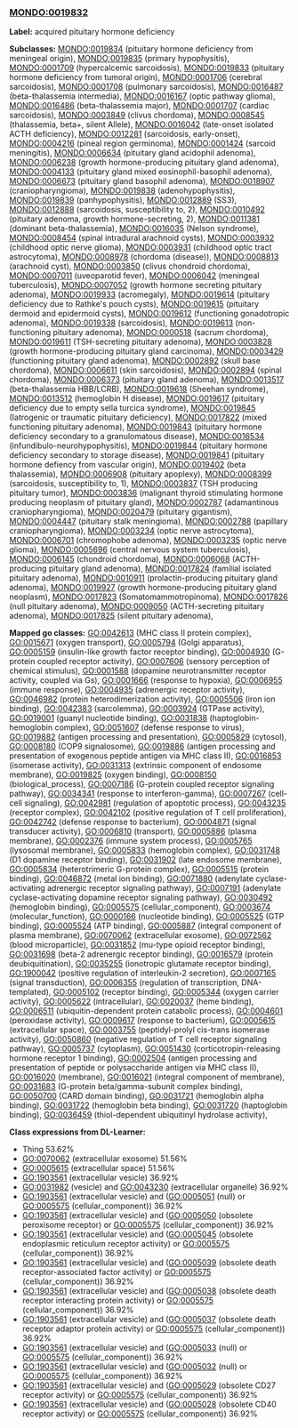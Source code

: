 
### [MONDO:0019832](http://purl.obolibrary.org/obo/MONDO_0019832)
**Label:** acquired pituitary hormone deficiency

**Subclasses:** [MONDO:0019834](http://purl.obolibrary.org/obo/MONDO_0019834) (pituitary hormone deficiency from meningeal origin), [MONDO:0019835](http://purl.obolibrary.org/obo/MONDO_0019835) (primary hypophysitis), [MONDO:0001709](http://purl.obolibrary.org/obo/MONDO_0001709) (hypercalcemic sarcoidosis), [MONDO:0019833](http://purl.obolibrary.org/obo/MONDO_0019833) (pituitary hormone deficiency from tumoral origin), [MONDO:0001706](http://purl.obolibrary.org/obo/MONDO_0001706) (cerebral sarcoidosis), [MONDO:0001708](http://purl.obolibrary.org/obo/MONDO_0001708) (pulmonary sarcoidosis), [MONDO:0016487](http://purl.obolibrary.org/obo/MONDO_0016487) (beta-thalassemia intermedia), [MONDO:0016167](http://purl.obolibrary.org/obo/MONDO_0016167) (optic pathway glioma), [MONDO:0016486](http://purl.obolibrary.org/obo/MONDO_0016486) (beta-thalassemia major), [MONDO:0001707](http://purl.obolibrary.org/obo/MONDO_0001707) (cardiac sarcoidosis), [MONDO:0003849](http://purl.obolibrary.org/obo/MONDO_0003849) (clivus chordoma), [MONDO:0008545](http://purl.obolibrary.org/obo/MONDO_0008545) (thalassemia, beta+, silent Allele), [MONDO:0016042](http://purl.obolibrary.org/obo/MONDO_0016042) (late-onset isolated ACTH deficiency), [MONDO:0012281](http://purl.obolibrary.org/obo/MONDO_0012281) (sarcoidosis, early-onset), [MONDO:0004216](http://purl.obolibrary.org/obo/MONDO_0004216) (pineal region germinoma), [MONDO:0001424](http://purl.obolibrary.org/obo/MONDO_0001424) (sarcoid meningitis), [MONDO:0006634](http://purl.obolibrary.org/obo/MONDO_0006634) (pituitary gland acidophil adenoma), [MONDO:0006238](http://purl.obolibrary.org/obo/MONDO_0006238) (growth hormone-producing pituitary gland adenoma), [MONDO:0004133](http://purl.obolibrary.org/obo/MONDO_0004133) (pituitary gland mixed eosinophil-basophil adenoma), [MONDO:0006673](http://purl.obolibrary.org/obo/MONDO_0006673) (pituitary gland basophil adenoma), [MONDO:0018907](http://purl.obolibrary.org/obo/MONDO_0018907) (craniopharyngioma), [MONDO:0019838](http://purl.obolibrary.org/obo/MONDO_0019838) (adenohypophysitis), [MONDO:0019839](http://purl.obolibrary.org/obo/MONDO_0019839) (panhypophysitis), [MONDO:0012889](http://purl.obolibrary.org/obo/MONDO_0012889) (SS3), [MONDO:0012888](http://purl.obolibrary.org/obo/MONDO_0012888) (sarcoidosis, susceptibility to, 2), [MONDO:0010492](http://purl.obolibrary.org/obo/MONDO_0010492) (pituitary adenoma, growth hormone-secreting, 2), [MONDO:0011381](http://purl.obolibrary.org/obo/MONDO_0011381) (dominant beta-thalassemia), [MONDO:0016035](http://purl.obolibrary.org/obo/MONDO_0016035) (Nelson syndrome), [MONDO:0008454](http://purl.obolibrary.org/obo/MONDO_0008454) (spinal intradural arachnoid cysts), [MONDO:0003932](http://purl.obolibrary.org/obo/MONDO_0003932) (childhood optic nerve glioma), [MONDO:0003931](http://purl.obolibrary.org/obo/MONDO_0003931) (childhood optic tract astrocytoma), [MONDO:0008978](http://purl.obolibrary.org/obo/MONDO_0008978) (chordoma (disease)), [MONDO:0008813](http://purl.obolibrary.org/obo/MONDO_0008813) (arachnoid cyst), [MONDO:0003850](http://purl.obolibrary.org/obo/MONDO_0003850) (clivus chondroid chordoma), [MONDO:0007011](http://purl.obolibrary.org/obo/MONDO_0007011) (uveoparotid fever), [MONDO:0006042](http://purl.obolibrary.org/obo/MONDO_0006042) (meningeal tuberculosis), [MONDO:0007052](http://purl.obolibrary.org/obo/MONDO_0007052) (growth hormone secreting pituitary adenoma), [MONDO:0019933](http://purl.obolibrary.org/obo/MONDO_0019933) (acromegaly), [MONDO:0019614](http://purl.obolibrary.org/obo/MONDO_0019614) (pituitary deficiency due to Rathke's pouch cysts), [MONDO:0019615](http://purl.obolibrary.org/obo/MONDO_0019615) (pituitary dermoid and epidermoid cysts), [MONDO:0019612](http://purl.obolibrary.org/obo/MONDO_0019612) (functioning gonadotropic adenoma), [MONDO:0019338](http://purl.obolibrary.org/obo/MONDO_0019338) (sarcoidosis), [MONDO:0019613](http://purl.obolibrary.org/obo/MONDO_0019613) (non-functioning pituitary adenoma), [MONDO:0000518](http://purl.obolibrary.org/obo/MONDO_0000518) (sacrum chordoma), [MONDO:0019611](http://purl.obolibrary.org/obo/MONDO_0019611) (TSH-secreting pituitary adenoma), [MONDO:0003828](http://purl.obolibrary.org/obo/MONDO_0003828) (growth hormone-producing pituitary gland carcinoma), [MONDO:0003429](http://purl.obolibrary.org/obo/MONDO_0003429) (functioning pituitary gland adenoma), [MONDO:0002892](http://purl.obolibrary.org/obo/MONDO_0002892) (skull base chordoma), [MONDO:0006611](http://purl.obolibrary.org/obo/MONDO_0006611) (skin sarcoidosis), [MONDO:0002894](http://purl.obolibrary.org/obo/MONDO_0002894) (spinal chordoma), [MONDO:0006373](http://purl.obolibrary.org/obo/MONDO_0006373) (pituitary gland adenoma), [MONDO:0013517](http://purl.obolibrary.org/obo/MONDO_0013517) (beta-thalassemia HBB/LCRB), [MONDO:0019618](http://purl.obolibrary.org/obo/MONDO_0019618) (Sheehan syndrome), [MONDO:0013512](http://purl.obolibrary.org/obo/MONDO_0013512) (hemoglobin H disease), [MONDO:0019617](http://purl.obolibrary.org/obo/MONDO_0019617) (pituitary deficiency due to empty sella turcica syndrome), [MONDO:0019845](http://purl.obolibrary.org/obo/MONDO_0019845) (Iatrogenic or traumatic pituitary deficiency), [MONDO:0017822](http://purl.obolibrary.org/obo/MONDO_0017822) (mixed functioning pituitary adenoma), [MONDO:0019843](http://purl.obolibrary.org/obo/MONDO_0019843) (pituitary hormone deficiency secondary to a granulomatous disease), [MONDO:0016534](http://purl.obolibrary.org/obo/MONDO_0016534) (infundibulo-neurohypophysitis), [MONDO:0019844](http://purl.obolibrary.org/obo/MONDO_0019844) (pituitary hormone deficiency secondary to storage disease), [MONDO:0019841](http://purl.obolibrary.org/obo/MONDO_0019841) (pituitary hormone defiency from vascular origin), [MONDO:0019402](http://purl.obolibrary.org/obo/MONDO_0019402) (beta thalassemia), [MONDO:0006908](http://purl.obolibrary.org/obo/MONDO_0006908) (pituitary apoplexy), [MONDO:0008399](http://purl.obolibrary.org/obo/MONDO_0008399) (sarcoidosis, susceptibility to, 1), [MONDO:0003837](http://purl.obolibrary.org/obo/MONDO_0003837) (TSH producing pituitary tumor), [MONDO:0003836](http://purl.obolibrary.org/obo/MONDO_0003836) (malignant thyroid stimulating hormone producing neoplasm of pituitary gland), [MONDO:0002787](http://purl.obolibrary.org/obo/MONDO_0002787) (adamantinous craniopharyngioma), [MONDO:0020479](http://purl.obolibrary.org/obo/MONDO_0020479) (pituitary gigantism), [MONDO:0004447](http://purl.obolibrary.org/obo/MONDO_0004447) (pituitary stalk meningioma), [MONDO:0002788](http://purl.obolibrary.org/obo/MONDO_0002788) (papillary craniopharyngioma), [MONDO:0003234](http://purl.obolibrary.org/obo/MONDO_0003234) (optic nerve astrocytoma), [MONDO:0006701](http://purl.obolibrary.org/obo/MONDO_0006701) (chromophobe adenoma), [MONDO:0003235](http://purl.obolibrary.org/obo/MONDO_0003235) (optic nerve glioma), [MONDO:0005696](http://purl.obolibrary.org/obo/MONDO_0005696) (central nervous system tuberculosis), [MONDO:0006145](http://purl.obolibrary.org/obo/MONDO_0006145) (chondroid chordoma), [MONDO:0006068](http://purl.obolibrary.org/obo/MONDO_0006068) (ACTH-producing pituitary gland adenoma), [MONDO:0017824](http://purl.obolibrary.org/obo/MONDO_0017824) (familial isolated pituitary adenoma), [MONDO:0010911](http://purl.obolibrary.org/obo/MONDO_0010911) (prolactin-producing pituitary gland adenoma), [MONDO:0019927](http://purl.obolibrary.org/obo/MONDO_0019927) (growth hormone-producing pituitary gland neoplasm), [MONDO:0017823](http://purl.obolibrary.org/obo/MONDO_0017823) (Somatomammotropinoma), [MONDO:0017826](http://purl.obolibrary.org/obo/MONDO_0017826) (null pituitary adenoma), [MONDO:0009050](http://purl.obolibrary.org/obo/MONDO_0009050) (ACTH-secreting pituitary adenoma), [MONDO:0017825](http://purl.obolibrary.org/obo/MONDO_0017825) (silent pituitary adenoma), 

**Mapped go classes:** [GO:0042613](http://purl.obolibrary.org/obo/GO_0042613) (MHC class II protein complex), [GO:0015671](http://purl.obolibrary.org/obo/GO_0015671) (oxygen transport), [GO:0005794](http://purl.obolibrary.org/obo/GO_0005794) (Golgi apparatus), [GO:0005159](http://purl.obolibrary.org/obo/GO_0005159) (insulin-like growth factor receptor binding), [GO:0004930](http://purl.obolibrary.org/obo/GO_0004930) (G-protein coupled receptor activity), [GO:0007606](http://purl.obolibrary.org/obo/GO_0007606) (sensory perception of chemical stimulus), [GO:0001588](http://purl.obolibrary.org/obo/GO_0001588) (dopamine neurotransmitter receptor activity, coupled via Gs), [GO:0001666](http://purl.obolibrary.org/obo/GO_0001666) (response to hypoxia), [GO:0006955](http://purl.obolibrary.org/obo/GO_0006955) (immune response), [GO:0004935](http://purl.obolibrary.org/obo/GO_0004935) (adrenergic receptor activity), [GO:0046982](http://purl.obolibrary.org/obo/GO_0046982) (protein heterodimerization activity), [GO:0005506](http://purl.obolibrary.org/obo/GO_0005506) (iron ion binding), [GO:0042383](http://purl.obolibrary.org/obo/GO_0042383) (sarcolemma), [GO:0003924](http://purl.obolibrary.org/obo/GO_0003924) (GTPase activity), [GO:0019001](http://purl.obolibrary.org/obo/GO_0019001) (guanyl nucleotide binding), [GO:0031838](http://purl.obolibrary.org/obo/GO_0031838) (haptoglobin-hemoglobin complex), [GO:0051607](http://purl.obolibrary.org/obo/GO_0051607) (defense response to virus), [GO:0019882](http://purl.obolibrary.org/obo/GO_0019882) (antigen processing and presentation), [GO:0005829](http://purl.obolibrary.org/obo/GO_0005829) (cytosol), [GO:0008180](http://purl.obolibrary.org/obo/GO_0008180) (COP9 signalosome), [GO:0019886](http://purl.obolibrary.org/obo/GO_0019886) (antigen processing and presentation of exogenous peptide antigen via MHC class II), [GO:0016853](http://purl.obolibrary.org/obo/GO_0016853) (isomerase activity), [GO:0031313](http://purl.obolibrary.org/obo/GO_0031313) (extrinsic component of endosome membrane), [GO:0019825](http://purl.obolibrary.org/obo/GO_0019825) (oxygen binding), [GO:0008150](http://purl.obolibrary.org/obo/GO_0008150) (biological_process), [GO:0007186](http://purl.obolibrary.org/obo/GO_0007186) (G-protein coupled receptor signaling pathway), [GO:0034341](http://purl.obolibrary.org/obo/GO_0034341) (response to interferon-gamma), [GO:0007267](http://purl.obolibrary.org/obo/GO_0007267) (cell-cell signaling), [GO:0042981](http://purl.obolibrary.org/obo/GO_0042981) (regulation of apoptotic process), [GO:0043235](http://purl.obolibrary.org/obo/GO_0043235) (receptor complex), [GO:0042102](http://purl.obolibrary.org/obo/GO_0042102) (positive regulation of T cell proliferation), [GO:0042742](http://purl.obolibrary.org/obo/GO_0042742) (defense response to bacterium), [GO:0004871](http://purl.obolibrary.org/obo/GO_0004871) (signal transducer activity), [GO:0006810](http://purl.obolibrary.org/obo/GO_0006810) (transport), [GO:0005886](http://purl.obolibrary.org/obo/GO_0005886) (plasma membrane), [GO:0002376](http://purl.obolibrary.org/obo/GO_0002376) (immune system process), [GO:0005765](http://purl.obolibrary.org/obo/GO_0005765) (lysosomal membrane), [GO:0005833](http://purl.obolibrary.org/obo/GO_0005833) (hemoglobin complex), [GO:0031748](http://purl.obolibrary.org/obo/GO_0031748) (D1 dopamine receptor binding), [GO:0031902](http://purl.obolibrary.org/obo/GO_0031902) (late endosome membrane), [GO:0005834](http://purl.obolibrary.org/obo/GO_0005834) (heterotrimeric G-protein complex), [GO:0005515](http://purl.obolibrary.org/obo/GO_0005515) (protein binding), [GO:0046872](http://purl.obolibrary.org/obo/GO_0046872) (metal ion binding), [GO:0071880](http://purl.obolibrary.org/obo/GO_0071880) (adenylate cyclase-activating adrenergic receptor signaling pathway), [GO:0007191](http://purl.obolibrary.org/obo/GO_0007191) (adenylate cyclase-activating dopamine receptor signaling pathway), [GO:0030492](http://purl.obolibrary.org/obo/GO_0030492) (hemoglobin binding), [GO:0005575](http://purl.obolibrary.org/obo/GO_0005575) (cellular_component), [GO:0003674](http://purl.obolibrary.org/obo/GO_0003674) (molecular_function), [GO:0000166](http://purl.obolibrary.org/obo/GO_0000166) (nucleotide binding), [GO:0005525](http://purl.obolibrary.org/obo/GO_0005525) (GTP binding), [GO:0005524](http://purl.obolibrary.org/obo/GO_0005524) (ATP binding), [GO:0005887](http://purl.obolibrary.org/obo/GO_0005887) (integral component of plasma membrane), [GO:0070062](http://purl.obolibrary.org/obo/GO_0070062) (extracellular exosome), [GO:0072562](http://purl.obolibrary.org/obo/GO_0072562) (blood microparticle), [GO:0031852](http://purl.obolibrary.org/obo/GO_0031852) (mu-type opioid receptor binding), [GO:0031698](http://purl.obolibrary.org/obo/GO_0031698) (beta-2 adrenergic receptor binding), [GO:0016579](http://purl.obolibrary.org/obo/GO_0016579) (protein deubiquitination), [GO:0035255](http://purl.obolibrary.org/obo/GO_0035255) (ionotropic glutamate receptor binding), [GO:1900042](http://purl.obolibrary.org/obo/GO_1900042) (positive regulation of interleukin-2 secretion), [GO:0007165](http://purl.obolibrary.org/obo/GO_0007165) (signal transduction), [GO:0006355](http://purl.obolibrary.org/obo/GO_0006355) (regulation of transcription, DNA-templated), [GO:0005102](http://purl.obolibrary.org/obo/GO_0005102) (receptor binding), [GO:0005344](http://purl.obolibrary.org/obo/GO_0005344) (oxygen carrier activity), [GO:0005622](http://purl.obolibrary.org/obo/GO_0005622) (intracellular), [GO:0020037](http://purl.obolibrary.org/obo/GO_0020037) (heme binding), [GO:0006511](http://purl.obolibrary.org/obo/GO_0006511) (ubiquitin-dependent protein catabolic process), [GO:0004601](http://purl.obolibrary.org/obo/GO_0004601) (peroxidase activity), [GO:0009617](http://purl.obolibrary.org/obo/GO_0009617) (response to bacterium), [GO:0005615](http://purl.obolibrary.org/obo/GO_0005615) (extracellular space), [GO:0003755](http://purl.obolibrary.org/obo/GO_0003755) (peptidyl-prolyl cis-trans isomerase activity), [GO:0050860](http://purl.obolibrary.org/obo/GO_0050860) (negative regulation of T cell receptor signaling pathway), [GO:0005737](http://purl.obolibrary.org/obo/GO_0005737) (cytoplasm), [GO:0051430](http://purl.obolibrary.org/obo/GO_0051430) (corticotropin-releasing hormone receptor 1 binding), [GO:0002504](http://purl.obolibrary.org/obo/GO_0002504) (antigen processing and presentation of peptide or polysaccharide antigen via MHC class II), [GO:0016020](http://purl.obolibrary.org/obo/GO_0016020) (membrane), [GO:0016021](http://purl.obolibrary.org/obo/GO_0016021) (integral component of membrane), [GO:0031683](http://purl.obolibrary.org/obo/GO_0031683) (G-protein beta/gamma-subunit complex binding), [GO:0050700](http://purl.obolibrary.org/obo/GO_0050700) (CARD domain binding), [GO:0031721](http://purl.obolibrary.org/obo/GO_0031721) (hemoglobin alpha binding), [GO:0031722](http://purl.obolibrary.org/obo/GO_0031722) (hemoglobin beta binding), [GO:0031720](http://purl.obolibrary.org/obo/GO_0031720) (haptoglobin binding), [GO:0036459](http://purl.obolibrary.org/obo/GO_0036459) (thiol-dependent ubiquitinyl hydrolase activity), 

**Class expressions from DL-Learner:**

- Thing 53.62%
- [GO:0070062](http://purl.obolibrary.org/obo/GO_0070062) (extracellular exosome) 51.56%
- [GO:0005615](http://purl.obolibrary.org/obo/GO_0005615) (extracellular space) 51.56%
- [GO:1903561](http://purl.obolibrary.org/obo/GO_1903561) (extracellular vesicle) 36.92%
- [GO:0031982](http://purl.obolibrary.org/obo/GO_0031982) (vesicle) and [GO:0043230](http://purl.obolibrary.org/obo/GO_0043230) (extracellular organelle) 36.92%
- [GO:1903561](http://purl.obolibrary.org/obo/GO_1903561) (extracellular vesicle) and ([GO:0005051](http://purl.obolibrary.org/obo/GO_0005051) (null) or [GO:0005575](http://purl.obolibrary.org/obo/GO_0005575) (cellular_component)) 36.92%
- [GO:1903561](http://purl.obolibrary.org/obo/GO_1903561) (extracellular vesicle) and ([GO:0005050](http://purl.obolibrary.org/obo/GO_0005050) (obsolete peroxisome receptor) or [GO:0005575](http://purl.obolibrary.org/obo/GO_0005575) (cellular_component)) 36.92%
- [GO:1903561](http://purl.obolibrary.org/obo/GO_1903561) (extracellular vesicle) and ([GO:0005045](http://purl.obolibrary.org/obo/GO_0005045) (obsolete endoplasmic reticulum receptor activity) or [GO:0005575](http://purl.obolibrary.org/obo/GO_0005575) (cellular_component)) 36.92%
- [GO:1903561](http://purl.obolibrary.org/obo/GO_1903561) (extracellular vesicle) and ([GO:0005039](http://purl.obolibrary.org/obo/GO_0005039) (obsolete death receptor-associated factor activity) or [GO:0005575](http://purl.obolibrary.org/obo/GO_0005575) (cellular_component)) 36.92%
- [GO:1903561](http://purl.obolibrary.org/obo/GO_1903561) (extracellular vesicle) and ([GO:0005038](http://purl.obolibrary.org/obo/GO_0005038) (obsolete death receptor interacting protein activity) or [GO:0005575](http://purl.obolibrary.org/obo/GO_0005575) (cellular_component)) 36.92%
- [GO:1903561](http://purl.obolibrary.org/obo/GO_1903561) (extracellular vesicle) and ([GO:0005037](http://purl.obolibrary.org/obo/GO_0005037) (obsolete death receptor adaptor protein activity) or [GO:0005575](http://purl.obolibrary.org/obo/GO_0005575) (cellular_component)) 36.92%
- [GO:1903561](http://purl.obolibrary.org/obo/GO_1903561) (extracellular vesicle) and ([GO:0005033](http://purl.obolibrary.org/obo/GO_0005033) (null) or [GO:0005575](http://purl.obolibrary.org/obo/GO_0005575) (cellular_component)) 36.92%
- [GO:1903561](http://purl.obolibrary.org/obo/GO_1903561) (extracellular vesicle) and ([GO:0005032](http://purl.obolibrary.org/obo/GO_0005032) (null) or [GO:0005575](http://purl.obolibrary.org/obo/GO_0005575) (cellular_component)) 36.92%
- [GO:1903561](http://purl.obolibrary.org/obo/GO_1903561) (extracellular vesicle) and ([GO:0005029](http://purl.obolibrary.org/obo/GO_0005029) (obsolete CD27 receptor activity) or [GO:0005575](http://purl.obolibrary.org/obo/GO_0005575) (cellular_component)) 36.92%
- [GO:1903561](http://purl.obolibrary.org/obo/GO_1903561) (extracellular vesicle) and ([GO:0005028](http://purl.obolibrary.org/obo/GO_0005028) (obsolete CD40 receptor activity) or [GO:0005575](http://purl.obolibrary.org/obo/GO_0005575) (cellular_component)) 36.92%



